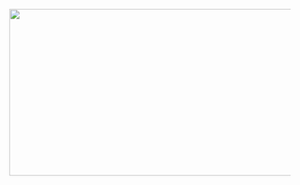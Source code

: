 <p align="center">
  <img width="1100" height="300" src="https://i.ibb.co/L5p4G7j/profile-Banner.png">
</p>

<!-- [![Header](https://i.ibb.co/L5p4G7j/profile-Banner.png "Header")](https://jsonkimify.tech) -->


<!--
**eccentricality/eccentricality** is a ✨ _special_ ✨ repository because its `README.md` (this file) appears on your GitHub profile.

Here are some ideas to get you started:

- 🔭 I’m currently working on ...
- 🌱 I’m currently learning ...
- 👯 I’m looking to collaborate on ...
- 🤔 I’m looking for help with ...
- 💬 Ask me about ...
- 📫 How to reach me: ...
- 😄 Pronouns: ...
- ⚡ Fun fact: ...
-->
